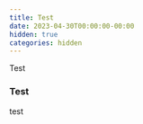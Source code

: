 ```yaml
---
title: Test
date: 2023-04-30T00:00:00-00:00
hidden: true
categories: hidden
---
```


Test

### Test

test
